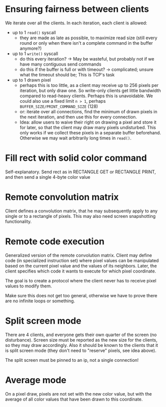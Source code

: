 # Ensuring fairness between clients

We iterate over all the clients. In each iteration, each client is allowed:
- up to 1 `read()` syscall
  - they are made as late as possible, to maximize read size (still every round or only when there isn't a complete command in the buffer anymore?)
- up to 1 `write()` syscall
  - do this every iteration? -> May be wasteful, but probably not if we have many contiguous send commands
  - do this if the buffer is full or with timeout? -> complicated; unsure what the timeout should be; This is TCP's task
- up to 1 drawn pixel
  - perhaps this is too little, as a client may receive up to 256 pixels per iteration, but only draw one. So write-only clients get little bandwidth compared to read-heavy clients. Perhaps this is unavoidable. We could also use a fixed limit `n > 1`, perhaps `BUFFER_SIZE/PRINT_COMMAND_SIZE` (128)
  - or: iterate over all connections, find the minimum of drawn pixels in the next iteration, and then use this for every connection.
  - Idea: allow users to waive their right on drawing a pixel and store it for later, so that the client may draw many pixels undisturbed. This only works if we collect these pixels in a separate buffer beforehand. Otherwise we may wait arbitrarily long times in `read()`.

# Fill rect with solid color command

Self-explanatory. Send rect as in RECTANGLE GET or RECTANGLE PRINT, and then send a single 4-byte color value

# Remote convolution matrix

Client defines a convolution matrix, that he may subsequently apply to any single or to a rectangle of pixels. This may also need screen snapshotting functionality.

# Remote code execution

Generalized version of the remote convolution matrix. Client may define code (in specialized instruction set) where pixel values can be manipulated based on the current pixel value and the values of its neighbors. Later, the client specifies which code it wants to execute for which pixel coordinate.

The goal is to create a protocol where the client never has to receive pixel values to modify them.

Make sure this does not get too general, otherwise we have to prove there are no infinite loops or something.

# Split screen mode

There are 4 clients, and everyone gets their own quarter of the screen (no disturbance). Screen size must be reported as the new size for the clients, so they may draw accordingly. Also it should be known to the clients that it is split screen mode (they don't need to "reserve" pixels, see idea above).

The split screen must be pinned to an ip, not a single connection!

# Average mode

On a pixel draw, pixels are not set with the new color value, but with the average of all color values that have been drawn to this coordinate.
